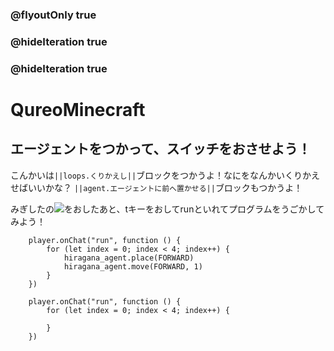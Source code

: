### @flyoutOnly true
### @hideIteration true
### @hideIteration true
# QureoMinecraft

## エージェントをつかって、スイッチをおさせよう！

こんかいは``||loops.くりかえし||``ブロックをつかうよ！なにをなんかいくりかえせばいいかな？
``||agent.エージェントに前へ置かせる||``ブロックもつかうよ！

みぎしたの![](https://raw.githubusercontent.com/camp-minecraft/TechkidsCampTutorial/master/images/playbutton.png)をおしたあと、tキーをおしてrunといれてプログラムをうごかしてみよう！

```ghost
    player.onChat("run", function () {
        for (let index = 0; index < 4; index++) {
            hiragana_agent.place(FORWARD)
            hiragana_agent.move(FORWARD, 1)
        }
    })
```


```template
    player.onChat("run", function () {
        for (let index = 0; index < 4; index++) {

        }
    })
```